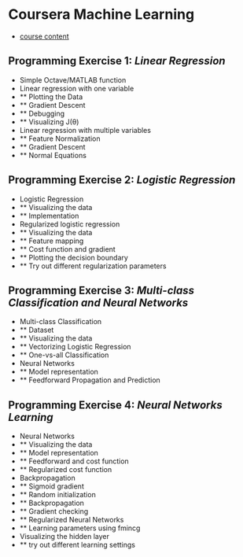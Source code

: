 # Coursera Machine Learning
- [course content](https://www.holehouse.org/mlclass/)
## Programming Exercise 1: *Linear Regression*
- Simple Octave/MATLAB function
- Linear regression with one variable
- ** Plotting the Data
- ** Gradient Descent
- ** Debugging
- ** Visualizing J(θ)
- Linear regression with multiple variables
- ** Feature Normalization
- ** Gradient Descent
- ** Normal Equations
## Programming Exercise 2: *Logistic Regression*
- Logistic Regression
- ** Visualizing the data
- ** Implementation
- Regularized logistic regression
- ** Visualizing the data
- ** Feature mapping
- ** Cost function and gradient
- ** Plotting the decision boundary
- ** Try out different regularization parameters 

## Programming Exercise 3: *Multi-class Classification and Neural Networks*
- Multi-class Classification
- ** Dataset
- ** Visualizing the data
- ** Vectorizing Logistic Regression
- ** One-vs-all Classification
- Neural Networks
- ** Model representation
- ** Feedforward Propagation and Prediction
## Programming Exercise 4: *Neural Networks Learning*
- Neural Networks
- ** Visualizing the data
- ** Model representation
- ** Feedforward and cost function
- ** Regularized cost function
- Backpropagation
- ** Sigmoid gradient
- ** Random initialization
- ** Backpropagation
- ** Gradient checking
- ** Regularized Neural Networks
- ** Learning parameters using fmincg
- Visualizing the hidden layer
- ** try out different learning settings
